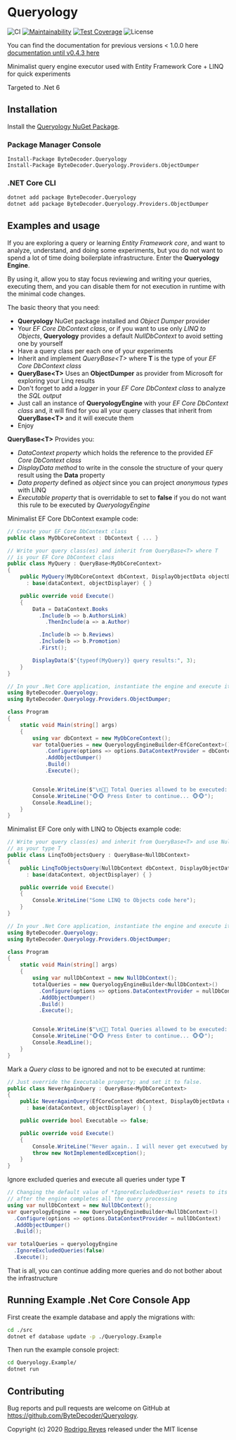 # Queryology

![CI](https://github.com/ByteDecoder/Queryology/workflows/CI/badge.svg)
[![Maintainability](https://api.codeclimate.com/v1/badges/5636af5394315faa7bd8/maintainability)](https://codeclimate.com/github/ByteDecoder/Queryology/maintainability)
[![Test Coverage](https://api.codeclimate.com/v1/badges/5636af5394315faa7bd8/test_coverage)](https://codeclimate.com/github/ByteDecoder/Queryology/test_coverage)
![License](https://img.shields.io/badge/license-MIT-green)

You can find the documentation for previous versions < 1.0.0 here [documentation until v0.4.3 here](DOCUMENTATION_UNTIL_0.4.3.md)

Minimalist query engine executor used with Entity Framework Core + LINQ for quick experiments

Targeted to .Net 6

## Installation

Install the [Queryology NuGet Package](https://www.nuget.org/packages/ByteDecoder.Queryology).

### Package Manager Console

```porwershell
Install-Package ByteDecoder.Queryology
Install-Package ByteDecoder.Queryology.Providers.ObjectDumper
```

### .NET Core CLI

```bash
dotnet add package ByteDecoder.Queryology
dotnet add package ByteDecoder.Queryology.Providers.ObjectDumper
```

## Examples and usage

If you are exploring a query or learning _Entity Framework core_, and want to analyze, understand, and doing some experiments, but you do not want to spend a lot of time doing boilerplate infrastructure. Enter the **Queryology Engine**.

By using it, allow you to stay focus reviewing and writing your queries, executing them, and you can disable them for not execution in runtime with the minimal code changes.

The basic theory that you need:

- **Queryology** NuGet package installed and _Object Dumper_ provider
- Your _EF Core DbContext class_, or if you want to use only _LINQ to Objects_, **Queryology** provides a default _NullDbContext_ to avoid setting one by yourself
- Have a query class per each one of your experiments
- Inherit and implement _QueryBase\<T\>_ where **T** is the type of your _EF Core DbContext class_
- **QueryBase\<T\>** Uses an **ObjectDumper** as provider from Microsoft for exploring your Linq results
- Don't forget to add a _logger_ in your _EF Core DbContext class_ to analyze the _SQL output_
- Just call an instance of **QueryologyEngine** with your _EF Core DbContext class_ and, it will find for you all your query classes that inherit from **QueryBase\<T\>** and it will execute them
- Enjoy

**QueryBase\<T\>** Provides you:

- _DataContext property_ which holds the reference to the provided _EF Core DbContext class_
- _DisplayData method_ to write in the console the structure of your query result using the **Data** property
- _Data property_ defined as _object_ since you can project _anonymous types_ with LINQ
- _Executable property_ that is overridable to set to **false** if you do not want this rule to be executed by _QueryologyEngine_

Minimalist EF Core DbContext example code:

```csharp
// Create your EF Core DbContext class
public class MyDbCoreContext : DbContext { ... }

// Write your query class(es) and inherit from QueryBase<T> where T
// is your EF Core DbContext class
public class MyQuery : QueryBase<MyDbCoreContext>
{
    public MyQuery(MyDbCoreContext dbContext, DisplayObjectData objectDisplayer)
      : base(dataContext, objectDisplayer) { }

    public override void Execute()
    {
        Data = DataContext.Books
          .Include(b => b.AuthorsLink)
            .ThenInclude(a => a.Author)

          .Include(b => b.Reviews)
          .Include(b => b.Promotion)
          .First();

        DisplayData($"{typeof(MyQuery)} query results:", 3);
    }
}

// In your .Net Core application, instantiate the engine and execute it!
using ByteDecoder.Queryology;
using ByteDecoder.Queryology.Providers.ObjectDumper;

class Program
{
    static void Main(string[] args)
    {
        using var dbContext = new MyDbCoreContext();
        var totalQueries = new QueryologyEngineBuilder<EfCoreContext>()
            .Configure(options => options.DataContextProvider = dbContext)
            .AddObjectDumper()
            .Build()
            .Execute();


        Console.WriteLine($"\n🦄🦄 Total Queries allowed to be executed: {totalQueries}");
        Console.WriteLine("🐵🐵 Press Enter to continue... 🐵🐵");
        Console.ReadLine();
    }
}
```

Minimalist EF Core only with LINQ to Objects example code:

```csharp
// Write your query class(es) and inherit from QueryBase<T> and use NullDbContext
// as your type T
public class LinqToObjectsQuery : QueryBase<NullDbContext>
{
    public LinqToObjectsQuery(NullDbContext dbContext, DisplayObjectData objectDisplayer)
      : base(dataContext, objectDisplayer) { }

    public override void Execute()
    {
        Console.WriteLine("Some LINQ to Objects code here");
    }
}

// In your .Net Core application, instantiate the engine and execute it!
using ByteDecoder.Queryology;
using ByteDecoder.Queryology.Providers.ObjectDumper;

class Program
{
    static void Main(string[] args)
    {
        using var nullDbContext = new NullDbContext();
        totalQueries = new QueryologyEngineBuilder<NullDbContext>()
          .Configure(options => options.DataContextProvider = nullDbContext)
          .AddObjectDumper()
          .Build()
          .Execute();


        Console.WriteLine($"\n🦄🦄 Total Queries allowed to be executed: {totalQueries}");
        Console.WriteLine("🐵🐵 Press Enter to continue... 🐵🐵");
        Console.ReadLine();
    }
}
```

Mark a _Query class_ to be ignored and not to be executed at runtime:

```csharp
// Just override the Executable property; and set it to false.
public class NeverAgainQuery : QueryBase<MyDbCoreContext>
{
    public NeverAgainQuery(EfCoreContext dbContext, DisplayObjectData objectDisplayer)
      : base(dataContext, objectDisplayer) { }

    public override bool Executable => false;

    public override void Execute()
    {
        Console.WriteLine("Never again.. I will never get executwed by QueryologyEngine =(");
        throw new NotImplementedException();
    }
}
```

Ignore excluded queries and execute all queries under type **T**

```csharp
// Changing the default value of *IgnoreExcludedQueries* resets to its true default value
// after the engine completes all the query processing
using var nullDbContext = new NullDbContext();
var queryologyEngine = new QueryologyEngineBuilder<NullDbContext>()
  .Configure(options => options.DataContextProvider = nullDbContext)
  .AddObjectDumper()
  .Build();

var totalQueries = queryologyEngine
  .IgnoreExcludedQueries(false)
  .Execute();
```

That is all, you can continue adding more queries and do not bother about the infrastructure

## Running Example .Net Core Console App

First create the example database and apply the migrations with:

```bash
cd ./src
dotnet ef database update -p ./Queryology.Example
```

Then run the example console project:

```bash
cd Queryology.Example/
dotnet run
```

## Contributing

Bug reports and pull requests are welcome on GitHub at <https://github.com/ByteDecoder/Queryology>.

Copyright (c) 2020 [Rodrigo Reyes](https://twitter.com/bytedecoder) released under the MIT license
